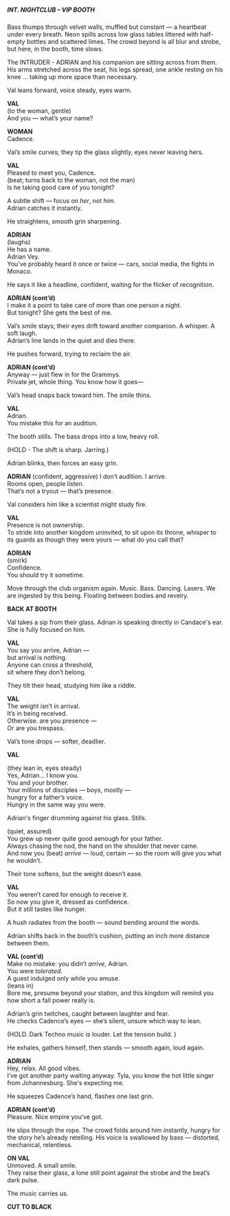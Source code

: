 ##### **INT. NIGHTCLUB – VIP BOOTH**

Bass thumps through velvet walls, muffled but constant — a heartbeat under every breath. Neon spills across low glass tables littered with half-empty bottles and scattered limes. The crowd beyond is all blur and strobe, but here, in the booth, time slows.

The INTRUDER - ADRIAN and his companion are sitting across from them.  His arms stretched across the seat, his legs spread, one ankle resting on his knee ... taking up more space than necessary. 

Val leans forward, voice steady, eyes warm.

**VAL**  
(to the woman, gentle)  
And you — what’s your name?

**WOMAN**  
Cadence.

Val’s smile curves; they tip the glass slightly, eyes never leaving hers.

**VAL**  
Pleased to meet you, Cadence.  
(beat; turns back to the woman, not the man)  
Is he taking good care of you tonight?

A subtle shift — focus on _her_, not _him._  
Adrian catches it instantly.

He straightens, smooth grin sharpening.

**ADRIAN**  
(laughs)  
He has a name.  
Adrian Vey.  
You’ve probably heard it once or twice — cars, social media, the fights in Monaco.

He says it like a headline, confident, waiting for the flicker of recognition.

**ADRIAN (cont’d)**  
I make it a point to take care of more than one person a night.  
But tonight? She gets the best of me.

Val’s smile stays; their eyes drift toward another companion. A whisper. A soft laugh.  
Adrian’s line lands in the quiet and dies there.

He pushes forward, trying to reclaim the air.

**ADRIAN (cont’d)**  
Anyway — just flew in for the Grammys.  
Private jet, whole thing. You know how it goes—

Val’s head snaps back toward him. The smile thins.

**VAL**  
Adrian.  
You mistake this for an audition.

The booth stills. The bass drops into a low, heavy roll.

(HOLD - The shift is sharp.  Jarring.)

Adrian blinks, then forces an easy grin.

**ADRIAN**  (confident, aggressive)
I don’t audition. I arrive.  
Rooms open, people listen.  
That’s not a tryout — that’s presence.

Val considers him like a scientist might study fire.

**VAL**  
Presence is not ownership.  
To stride into another kingdom uninvited, to sit upon its throne, whisper to its guards as though they were yours — what do you call that?

**ADRIAN**  
(smirk)  
Confidence.  
You should try it sometime.

Move through the club organism again.  Music. Bass. Dancing.  Lasers.  We are ingested by this being.  Floating between bodies and revelry.

**BACK AT BOOTH**

Val takes a sip from their glass.  Adrian is speaking directly in Candace's ear.  She is fully focused  on him. 

**VAL**  
You say you arrive, Adrian —  
but arrival is nothing.  
Anyone can cross a threshold,  
sit where they don’t belong.

They tilt their head, studying him like a riddle.

**VAL**  
The weight isn’t in arrival.  
It’s in being received.  
Otherwise. are you presence  —  
Or are you trespass.

Val’s tone drops — softer, deadlier.

**VAL**  

(they lean in, eyes steady)  
Yes, Adrian… I know you.  
You and your brother.  
Your millions of disciples — boys, mostly —  
hungry for a father’s voice.  
Hungry in the same way you were.

Adrian's finger drumming against his glass.  Stills.

(quiet, assured)  
You grew up never quite good aenough for your father.  
Always chasing the nod, the hand on the shoulder that never came.  
And now you  (beat) _arrive_ — loud, certain — so the room will give you what he wouldn’t.

Their tone softens, but the weight doesn’t ease.

**VAL**  
You weren’t cared for enough to receive it.  
So now you give it, dressed as confidence.  
But it still tastes like hunger.

A hush radiates from the booth — sound bending around the words.

Adrian shifts back in the booth’s cushion, putting an inch more distance between them.

**VAL (cont’d)**  
Make no mistake: you didn’t _arrive_, Adrian.  
You were _tolerated._  
A guest indulged only while you amuse.  
(leans in)  
Bore me, presume beyond your station, and this kingdom will remind you how short a fall power really is.

Adrian’s grin twitches, caught between laughter and fear.  
He checks Cadence’s eyes — she’s silent, unsure which way to lean.

(HOLD.  Dark Techno music is louder. Let the tension build. )

He exhales, gathers himself, then stands — smooth again, loud again.

**ADRIAN**  
Hey, relax. All good vibes.  
I’ve got another party waiting anyway. Tyla, you know the hot little singer from Johannesburg.  She's expecting me.

He squeezes Cadence’s hand, flashes one last grin.

**ADRIAN (cont’d)**  
Pleasure. Nice empire you’ve got.

He slips through the rope. The crowd folds around him instantly, hungry for the story he’s already retelling. His voice is swallowed by bass — distorted, mechanical, relentless.

**ON VAL**  
Unmoved. A small smile.  
They raise their glass, a lone still point against the strobe and the beat’s dark pulse.

 The music carries us.
 
**CUT TO BLACK**